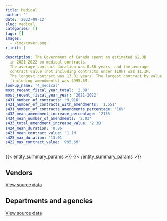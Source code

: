 ```yaml
---
title: Medical
author: ''
date: '2022-09-12'
slug: medical
categories: []
tags: []
images:
  - /img/cover.png
r_init: |-
  
description: The Government of Canada spent an estimated $2.3B
  in 2021-2022 on medical contracts.
  The average contract duration was 0.86 years, and the average
  contract value (not including contracts under $10k) was $1.1M.
  The longest contract was 13.01 years. The largest contract by value
  (including amendments) was $995.6M.
lookup_name: '4_medical'
most_recent_fiscal_year_total: '2.3B'
most_recent_fiscal_year_year: '2021-2022'
s431_number_of_contracts: '9,916'
s431_number_of_contracts_with_amendments: '1,551'
s431_number_of_contracts_amendments_percentage: '16%'
s432_mean_amendment_increase_percentage: '215%'
s434_mean_number_of_amendments: '2.03'
s433_total_amendment_increase_value: '2.3B'
s424_mean_duration: '0.86'
s421_mean_contract_value: '1.1M'
s425_max_duration: '13.01'
s422_max_contract_value: '995.6M'
---
```


<script src="/rmarkdown-libs/htmlwidgets/htmlwidgets.js"></script>
<link href="/rmarkdown-libs/datatables-css/datatables-crosstalk.css" rel="stylesheet" />
<script src="/rmarkdown-libs/datatables-binding/datatables.js"></script>
<script src="/rmarkdown-libs/jquery/jquery-3.6.0.min.js"></script>
<link href="/rmarkdown-libs/dt-core-bootstrap/css/dataTables.bootstrap.min.css" rel="stylesheet" />
<link href="/rmarkdown-libs/dt-core-bootstrap/css/dataTables.bootstrap.extra.css" rel="stylesheet" />
<script src="/rmarkdown-libs/dt-core-bootstrap/js/jquery.dataTables.min.js"></script>
<script src="/rmarkdown-libs/dt-core-bootstrap/js/dataTables.bootstrap.min.js"></script>
<link href="/rmarkdown-libs/crosstalk/css/crosstalk.min.css" rel="stylesheet" />
<script src="/rmarkdown-libs/crosstalk/js/crosstalk.min.js"></script>
<script src="/rmarkdown-libs/htmlwidgets/htmlwidgets.js"></script>
<link href="/rmarkdown-libs/datatables-css/datatables-crosstalk.css" rel="stylesheet" />
<script src="/rmarkdown-libs/datatables-binding/datatables.js"></script>
<script src="/rmarkdown-libs/jquery/jquery-3.6.0.min.js"></script>
<link href="/rmarkdown-libs/dt-core-bootstrap/css/dataTables.bootstrap.min.css" rel="stylesheet" />
<link href="/rmarkdown-libs/dt-core-bootstrap/css/dataTables.bootstrap.extra.css" rel="stylesheet" />
<script src="/rmarkdown-libs/dt-core-bootstrap/js/jquery.dataTables.min.js"></script>
<script src="/rmarkdown-libs/dt-core-bootstrap/js/dataTables.bootstrap.min.js"></script>
<link href="/rmarkdown-libs/crosstalk/css/crosstalk.min.css" rel="stylesheet" />
<script src="/rmarkdown-libs/crosstalk/js/crosstalk.min.js"></script>

{{< entity_summary_params >}}
{{< /entity_summary_params >}}

## Vendors

<div id="htmlwidget-1" style="width:100%;height:auto;" class="datatables html-widget"></div>
<script type="application/json" data-for="htmlwidget-1">{"x":{"style":"bootstrap","filter":"none","vertical":false,"data":[["<a href=\"/vendors/3m_canada_company/\">3M Canada Company<\/a>","<a href=\"/vendors/abbott/\">Abbott<\/a>","<a href=\"/vendors/acklands_grainger/\">Acklands Grainger<\/a>","<a href=\"/vendors/adapt_pharma_canada/\">Adapt Pharma Canada<\/a>","<a href=\"/vendors/adpearl/\">AdPearl<\/a>","<a href=\"/vendors/advanced_paramedic/\">Advanced Paramedic<\/a>","<a href=\"/vendors/agilec/\">Agilec<\/a>","<a href=\"/vendors/agilent/\">Agilent<\/a>","<a href=\"/vendors/aim_health_group/\">AIM Health Group<\/a>","<a href=\"/vendors/alberta_seventh_step_society/\">Alberta Seventh Step Society<\/a>","<a href=\"/vendors/als_canada/\">ALS Canada<\/a>","<a href=\"/vendors/altis_human_resources/\">Altis Human Resources<\/a>","<a href=\"/vendors/amd_medicom/\">AMD Medicom<\/a>","<a href=\"/vendors/amdocs/\">Amdocs<\/a>","<a href=\"/vendors/aon_reed_stenhouse/\">Aon Reed Stenhouse<\/a>","<a href=\"/vendors/apotex/\">Apotex<\/a>","<a href=\"/vendors/apparel_trimmings/\">Apparel Trimmings<\/a>","<a href=\"/vendors/ats_services/\">ATS Services<\/a>","<a href=\"/vendors/b_braun_of_canada/\">B Braun of Canada<\/a>","<a href=\"/vendors/bauer_hockey/\">Bauer Hockey<\/a>","<a href=\"/vendors/bavarian_nordic/\">Bavarian Nordic<\/a>","<a href=\"/vendors/baxter/\">Baxter<\/a>","<a href=\"/vendors/bayshore_healthcare/\">Bayshore Healthcare<\/a>","<a href=\"/vendors/bdo_canada/\">BDO Canada<\/a>","<a href=\"/vendors/beckman_coulter_canada/\">Beckman Coulter Canada<\/a>","<a href=\"/vendors/bio_nuclear_diagnostics/\">Bio Nuclear Diagnostics<\/a>","<a href=\"/vendors/biomerieux_canada/\">Biomerieux Canada<\/a>","<a href=\"/vendors/bomimed/\">BOMImed<\/a>","<a href=\"/vendors/breton_michel_md/\">Breton Michel MD<\/a>","<a href=\"/vendors/bruker/\">Bruker<\/a>","<a href=\"/vendors/bureau_nathalie/\">Bureau Nathalie<\/a>","<a href=\"/vendors/bureau_veritas/\">Bureau Veritas<\/a>","<a href=\"/vendors/cae/\">CAE<\/a>","<a href=\"/vendors/calian/\">Calian<\/a>","<a href=\"/vendors/calko_group/\">Calko Group<\/a>","<a href=\"/vendors/campbell_drug_stores/\">Campbell Drug Stores<\/a>","<a href=\"/vendors/canadian_corps_of_commissionaires/\">Canadian Corps of Commissionaires<\/a>","<a href=\"/vendors/canadian_emergency_ventilators/\">Canadian Emergency Ventilators<\/a>","<a href=\"/vendors/canadian_red_cross/\">Canadian Red Cross<\/a>","<a href=\"/vendors/canadian_veterans_vr_service/\">Canadian Veterans VR Service<\/a>","<a href=\"/vendors/carahsoft_technology/\">Carahsoft Technology<\/a>","<a href=\"/vendors/catholic_social_services/\">Catholic Social Services<\/a>","<a href=\"/vendors/cdw_canada/\">CDW Canada<\/a>","<a href=\"/vendors/cepheid/\">Cepheid<\/a>","<a href=\"/vendors/charron_human_resources/\">Charron Human Resources<\/a>","<a href=\"/vendors/circle_of_eagles_lodge_society/\">Circle of Eagles Lodge Society<\/a>","<a href=\"/vendors/cision_canada/\">Cision Canada<\/a>","<a href=\"/vendors/concept_controls/\">Concept Controls<\/a>","<a href=\"/vendors/confection_aventure/\">Confection Aventure<\/a>","<a href=\"/vendors/connective_support_society/\">Connective Support Society<\/a>","<a href=\"/vendors/corbel_management/\">Corbel Management<\/a>","<a href=\"/vendors/crc_cure_labelle/\">CRC Cure Labelle<\/a>","<a href=\"/vendors/ctoms/\">CTOMS<\/a>","<a href=\"/vendors/d_mark_biosciences/\">D Mark Biosciences<\/a>","<a href=\"/vendors/dalhousie_university/\">Dalhousie University<\/a>","<a href=\"/vendors/dasco_equipment/\">DASCO Equipment<\/a>","<a href=\"/vendors/dismas_society/\">Dismas Society<\/a>","<a href=\"/vendors/dr_mandeep_saini/\">Dr Mandeep Saini<\/a>","<a href=\"/vendors/dr_s_iskander/\">Dr S Iskander<\/a>","<a href=\"/vendors/draeger/\">Draeger<\/a>","<a href=\"/vendors/dynacare/\">Dynacare<\/a>","<a href=\"/vendors/ekos_research_associates/\">Ekos Research Associates<\/a>","<a href=\"/vendors/elizabeth_fry_society/\">Elizabeth Fry Society<\/a>","<a href=\"/vendors/emergent_biosolutions/\">Emergent Biosolutions<\/a>","<a href=\"/vendors/esbe_scientific_industries/\">ESBE Scientific Industries<\/a>","<a href=\"/vendors/excel_human_resources/\">Excel Human Resources<\/a>","<a href=\"/vendors/express_scripts_canada/\">Express Scripts Canada<\/a>","<a href=\"/vendors/felix_technology/\">Felix Technology<\/a>","<a href=\"/vendors/fisher_paykel_healthcare/\">Fisher Paykel Healthcare<\/a>","<a href=\"/vendors/fluid_energy_group/\">Fluid Energy Group<\/a>","<a href=\"/vendors/fondation_carrefour_nouveau_monde/\">Fondation Carrefour Nouveau Monde<\/a>","<a href=\"/vendors/fresenius_kabi_canada/\">Fresenius Kabi Canada<\/a>","<a href=\"/vendors/fti_professional_grade/\">FTI Professional Grade<\/a>","<a href=\"/vendors/g4s_security_services/\">G4S Security Services<\/a>","<a href=\"/vendors/galenvs_sciences/\">Galenvs Sciences<\/a>","<a href=\"/vendors/gamble_technologies/\">Gamble Technologies<\/a>","<a href=\"/vendors/general_electric_canada/\">General Electric Canada<\/a>","<a href=\"/vendors/general_motors/\">General Motors<\/a>","<a href=\"/vendors/genome_quebec/\">Genome Quebec<\/a>","<a href=\"/vendors/george_courey/\">George Courey<\/a>","<a href=\"/vendors/getinge_canada/\">Getinge Canada<\/a>","<a href=\"/vendors/glaxosmithkline/\">GlaxoSmithKline<\/a>","<a href=\"/vendors/global_life_sciences_solutions/\">Global Life Sciences Solutions<\/a>","<a href=\"/vendors/global_upholstery/\">Global Upholstery<\/a>","<a href=\"/vendors/grand_toy/\">Grand Toy<\/a>","<a href=\"/vendors/greg_van_wyk_professional/\">Greg Van Wyk Professional<\/a>","<a href=\"/vendors/hewlett_packard/\">Hewlett Packard<\/a>","<a href=\"/vendors/hoskin_scientific/\">Hoskin Scientific<\/a>","<a href=\"/vendors/house_of_hope/\">House of Hope<\/a>","<a href=\"/vendors/hubspoke/\">HubSpoke<\/a>","<a href=\"/vendors/icu_medical_canada/\">ICU Medical Canada<\/a>","<a href=\"/vendors/illumina_canada/\">Illumina Canada<\/a>","<a href=\"/vendors/indivior_uk/\">Indivior UK<\/a>","<a href=\"/vendors/inksmith/\">Inksmith<\/a>","<a href=\"/vendors/innovasea_marine_systems_canada/\">Innovasea Marine Systems Canada<\/a>","<a href=\"/vendors/inter_medico/\">Inter Medico<\/a>","<a href=\"/vendors/isoplex/\">Isoplex<\/a>","<a href=\"/vendors/j_sterling_industries/\">J Sterling Industries<\/a>","<a href=\"/vendors/jasco_applied_sciences_canada/\">JASCO Applied Sciences Canada<\/a>","<a href=\"/vendors/john_howard_society/\">John Howard Society<\/a>","<a href=\"/vendors/john_wiley_sons/\">John Wiley Sons<\/a>","<a href=\"/vendors/joseph_ribkoff/\">Joseph Ribkoff<\/a>","<a href=\"/vendors/kinghaven_peardonville_house_society/\">Kinghaven Peardonville House Society<\/a>","<a href=\"/vendors/l_agence/\">L’Agence<\/a>","<a href=\"/vendors/laboratoires_omega/\">Laboratoires Omega<\/a>","<a href=\"/vendors/larch_half_way_house_of_sudbury/\">Larch Half Way House of Sudbury<\/a>","<a href=\"/vendors/lesage_david_dr/\">Lesage David Dr<\/a>","<a href=\"/vendors/levitt_safety/\">Levitt Safety<\/a>","<a href=\"/vendors/life_technologies/\">Life Technologies<\/a>","<a href=\"/vendors/lifelabs/\">LifeLabs<\/a>","<a href=\"/vendors/lifespeak/\">LifeSpeak<\/a>","<a href=\"/vendors/logistik_unicorp/\">Logistik Unicorp<\/a>","<a href=\"/vendors/luminultra_technologies/\">LuminUltra Technologies<\/a>","<a href=\"/vendors/m_d_charlton/\">M D Charlton<\/a>","<a href=\"/vendors/maison_charlemagne/\">Maison Charlemagne<\/a>","<a href=\"/vendors/maison_cross_roads_de_la_societe/\">Maison Cross Roads de la Societe<\/a>","<a href=\"/vendors/maison_decision_house/\">Maison Decision House<\/a>","<a href=\"/vendors/maison_jeun_aide/\">Maison Jeun Aide<\/a>","<a href=\"/vendors/maison_joins_toi/\">Maison Joins Toi<\/a>","<a href=\"/vendors/maison_painchaud/\">Maison Painchaud<\/a>","<a href=\"/vendors/mckesson_canada/\">McKesson Canada<\/a>","<a href=\"/vendors/medavie/\">Medavie<\/a>","<a href=\"/vendors/medtronic_canada/\">Medtronic Canada<\/a>","<a href=\"/vendors/meewasinota_crf/\">Meewasinota CRF<\/a>","<a href=\"/vendors/mega_tech/\">Mega Tech<\/a>","<a href=\"/vendors/merck_frosst/\">Merck Frosst<\/a>","<a href=\"/vendors/meridian_medical_technologies/\">Meridian Medical Technologies<\/a>","<a href=\"/vendors/micronostyx/\">Micronostyx<\/a>","<a href=\"/vendors/microsoft_canada/\">Microsoft Canada<\/a>","<a href=\"/vendors/ministry_of_finance/\">Ministry of Finance<\/a>","<a href=\"/vendors/mnp/\">MNP<\/a>","<a href=\"/vendors/momentum_solutions/\">Momentum Solutions<\/a>","<a href=\"/vendors/morneau_shepell/\">Morneau Shepell<\/a>","<a href=\"/vendors/mufactor/\">Mufactor<\/a>","<a href=\"/vendors/murrays_windermere_gardens/\">Murray’s Windermere Gardens<\/a>","<a href=\"/vendors/mustang_survival/\">Mustang Survival<\/a>","<a href=\"/vendors/natco_pharma_canada/\">Natco Pharma Canada<\/a>","<a href=\"/vendors/native_clan_organization/\">Native Clan Organization<\/a>","<a href=\"/vendors/nav_canada/\">NAV Canada<\/a>","<a href=\"/vendors/neuroscope/\">Neuroscope<\/a>","<a href=\"/vendors/okanagan_halfway_house_society_crf/\">Okanagan Halfway House Society CRF<\/a>","<a href=\"/vendors/ontario_dental_association/\">Ontario Dental Association<\/a>","<a href=\"/vendors/peerless_garments/\">Peerless Garments<\/a>","<a href=\"/vendors/phoenix_drug_alcohol_recovery/\">Phoenix Drug Alcohol Recovery<\/a>","<a href=\"/vendors/precision_adm/\">Precision ADM<\/a>","<a href=\"/vendors/primed_medical_products/\">PRIMED Medical Products<\/a>","<a href=\"/vendors/prince_george_activator/\">Prince George Activator<\/a>","<a href=\"/vendors/proline_advantage/\">Proline Advantage<\/a>","<a href=\"/vendors/promaxis/\">Promaxis<\/a>","<a href=\"/vendors/qiagen/\">QIAGEN<\/a>","<a href=\"/vendors/qmr/\">QMR<\/a>","<a href=\"/vendors/quartz_nature/\">Quartz Nature<\/a>","<a href=\"/vendors/queen_s_university/\">Queen’s University<\/a>","<a href=\"/vendors/r_lamba_forensic_psych_service/\">R Lamba Forensic Psych Service<\/a>","<a href=\"/vendors/rampart_international/\">Rampart International<\/a>","<a href=\"/vendors/reactor_engineering_group/\">Reactor Engineering Group<\/a>","<a href=\"/vendors/redacted/\">Redacted<\/a>","<a href=\"/vendors/residence_carpediem/\">Residence Carpediem<\/a>","<a href=\"/vendors/revision_military/\">Revision Military<\/a>","<a href=\"/vendors/risk_sciences_international/\">Risk Sciences International<\/a>","<a href=\"/vendors/roche_diagnostics/\">Roche Diagnostics<\/a>","<a href=\"/vendors/roudel_medical_and_surgical/\">Roudel Medical and Surgical<\/a>","<a href=\"/vendors/salvation_army/\">Salvation Army<\/a>","<a href=\"/vendors/samson_associes/\">Samson Associes<\/a>","<a href=\"/vendors/securiguard_services/\">Securiguard Services<\/a>","<a href=\"/vendors/seqirus_canada/\">Seqirus Canada<\/a>","<a href=\"/vendors/services_d_aide_en_prevention_de_la_criminalite/\">Services D’Aide En Prevention De La Criminalite<\/a>","<a href=\"/vendors/sgs_axys_analytical_services/\">SGS Axys Analytical Services<\/a>","<a href=\"/vendors/sharp_electronics/\">Sharp Electronics<\/a>","<a href=\"/vendors/shelter_nova_scotia/\">Shelter Nova Scotia<\/a>","<a href=\"/vendors/siemens/\">Siemens<\/a>","<a href=\"/vendors/smiths_medical_canada/\">Smiths Medical Canada<\/a>","<a href=\"/vendors/societe_elizabeth_fry_du_quebec/\">Societe Elizabeth Fry Du Quebec<\/a>","<a href=\"/vendors/societe_emmanuel_gregoire/\">Societe Emmanuel Gregoire<\/a>","<a href=\"/vendors/st_leonard_s_community_services/\">St Leonard’s Community Services<\/a>","<a href=\"/vendors/st_leonard_s_society_hamilton/\">St Leonard’s Society Hamilton<\/a>","<a href=\"/vendors/st_leonards_house_windsor/\">St Leonard’s House Windsor<\/a>","<a href=\"/vendors/st_leonards_place_peel/\">St Leonard’s Place Peel<\/a>","<a href=\"/vendors/st_ops_tactical_training_canada/\">St Ops Tactical Training Canada<\/a>","<a href=\"/vendors/stanfields/\">Stanfields<\/a>","<a href=\"/vendors/steris_canada/\">STERIS Canada<\/a>","<a href=\"/vendors/stryker_canada/\">Stryker Canada<\/a>","<a href=\"/vendors/supermax_healthcare_canada/\">Supermax Healthcare Canada<\/a>","<a href=\"/vendors/switch_health/\">Switch Health<\/a>","<a href=\"/vendors/tenaquip/\">Tenaquip<\/a>","<a href=\"/vendors/the_right_door_consulting/\">The Right Door Consulting<\/a>","<a href=\"/vendors/the_stevens_company/\">The Stevens Company<\/a>","<a href=\"/vendors/thermo_fisher_scientific/\">Thermo Fisher Scientific<\/a>","<a href=\"/vendors/thornhill_medical/\">Thornhill Medical<\/a>","<a href=\"/vendors/toronto_stamp/\">Toronto Stamp<\/a>","<a href=\"/vendors/triplewell_canada/\">Triplewell Canada<\/a>","<a href=\"/vendors/trudell_healthcare_solutions/\">Trudell Healthcare Solutions<\/a>","<a href=\"/vendors/tyr_tactical/\">TYR Tactical<\/a>","<a href=\"/vendors/unisync_group/\">Unisync Group<\/a>","<a href=\"/vendors/united_church_halfway_homes/\">United Church Halfway Homes<\/a>","<a href=\"/vendors/united_states_department_of_the_air_force/\">United States Department of the Air Force<\/a>","<a href=\"/vendors/university_of_guelph/\">University of Guelph<\/a>","<a href=\"/vendors/university_of_ottawa/\">University of Ottawa<\/a>","<a href=\"/vendors/university_of_regina/\">University of Regina<\/a>","<a href=\"/vendors/university_of_saskatchewan/\">University of Saskatchewan<\/a>","<a href=\"/vendors/university_of_toronto/\">University of Toronto<\/a>","<a href=\"/vendors/vanrx_pharmasystems/\">Vanrx Pharmasystems<\/a>","<a href=\"/vendors/via_travail/\">Via Travail<\/a>","<a href=\"/vendors/virtual_possibilities_division/\">Virtual Possibilities Division<\/a>","<a href=\"/vendors/visiontec/\">Visiontec<\/a>","<a href=\"/vendors/vwr_international/\">VWR International<\/a>","<a href=\"/vendors/waters/\">Waters<\/a>","<a href=\"/vendors/wazana_clothing/\">Wazana Clothing<\/a>","<a href=\"/vendors/wcg_international_consultants/\">WCG International Consultants<\/a>","<a href=\"/vendors/westcoast_genesis_society/\">Westcoast Genesis Society<\/a>","<a href=\"/vendors/westcomb_outerwear/\">Westcomb Outerwear<\/a>","<a href=\"/vendors/woolly_mammoth_outerwear/\">Woolly Mammoth Outerwear<\/a>","<a href=\"/vendors/workplace_health_and_cost_solutions/\">Workplace Health and Cost Solutions<\/a>","<a href=\"/vendors/zoll_medical_canada/\">ZOLL Medical Canada<\/a>"],[22268.86,20123.36,144787.78,74592.18,null,1181651.36,null,193201.05,2236337.65,1189554.54,1841204.32,131893.28,null,353944.5,null,17600,null,null,null,null,4406958.04,null,225549.35,null,20144.48,null,10080.2,null,2775214.31,null,841845.83,547483.63,null,236247394.78,null,null,134500.66,null,null,6136971.47,null,1819221.32,null,null,null,1650465.25,null,11554.25,null,null,9896279.28,1021687.89,321031.2,14686.31,null,null,986233.4,666058.39,1366709.27,null,2613632.5,null,1242235.74,1775057.92,null,null,43030073.14,210753.33,null,null,1701485.13,43226.43,null,null,null,null,null,null,null,null,null,657168.78,null,null,null,1182906.88,null,null,1706232.96,null,null,1789028.77,2388367.37,null,null,90648.9,null,null,null,22587494.79,24723.17,null,1216497.91,null,null,1154352.33,983249.47,17315.83,222287.99,186446.11,1231918.84,null,null,null,1651841.33,1407713.33,847930.4,1468025.33,1510995.11,1311612.1,41140694.85,5449607.46,null,1725361.78,68796,4160290.4,88511.29,null,null,2453758.97,93613.29,null,619590.81,null,1550238.13,null,null,1589579.4,5798.89,911247.92,1638278,239334.06,6323625,1366296.69,null,null,1962209.8,null,null,51064.14,null,null,2631173.7,666058.39,491591.99,null,null,1909987.39,599305.58,null,null,null,20597962.65,null,5234097.13,null,1548426.75,null,8440.01,1478834.83,null,null,1315673.98,3459702.21,2803518.98,2543254.05,1152957.69,3409157.33,11449.83,null,null,14947.3,null,null,22050.67,null,99879.45,569000.55,null,null,null,null,null,null,1193272.14,60995.83,251538.57,440465.48,null,347278.99,null,null,1280758.65,null,null,null,47068.91,null,43838950.46,2385937.23,null,null,1488877.31,null],[null,130082.4,690702.59,382841.48,null,3574251.23,null,null,2215930.01,1304192,2300495.93,132254.64,170389.69,null,14494.77,null,4639826.61,502.37,null,null,null,null,543276.38,null,81627.33,253186.29,null,78618.01,2929718.59,null,844152.26,536085.85,null,238839779.02,null,1790850.95,null,null,1477710.08,null,null,2168221.16,21322.82,null,23730,1750644.58,null,null,null,null,9923392.38,1024487.03,211037.4,null,null,null,988935.41,667883.21,1203542.46,404949.18,2362913.56,26549.65,1245639.12,1880822.62,1586987.52,18348.38,35859365.92,34054.79,null,null,1653614.05,43344.86,null,null,null,null,null,null,null,null,null,2949544.06,null,null,97455.47,1041093.47,null,null,1710907.58,null,null,1987937.69,2709068.47,null,null,29536.5,null,null,null,25465445.13,null,null,1219830.78,2670281.71,null,1157514.94,1232774.87,51466.91,283935.47,25740.61,1235293.97,null,null,null,1655325.69,1922587.73,1099382.28,1904329.07,1515134.83,1315205.56,42365899.19,5464537.89,1017696.92,1962381.93,1356.35,3622150.86,153105.68,null,null,3053277.1,null,12430.45,1470639.58,null,1889847.22,null,571937.81,1642097.75,null,913744.49,1691578.62,687981.02,null,2089357.58,null,null,2100000,null,8187.37,45753.75,4312.17,null,null,667883.21,19400.53,null,339775.2,2325949.29,null,null,62853.13,null,21723060.04,33900,5248437.13,9698666.1,1552669.02,null,8463.13,1482886.44,87004.42,null,1319278.57,3527479.72,2811199.86,2934191.97,1267736.87,3192527.53,null,null,null,null,null,null,37755.36,null,476008.9,232039.39,5345363.17,null,null,null,null,null,1309853.79,45955.76,264611.4,427928.32,null,261648.55,null,null,1359626.51,null,23996.68,71051.73,null,null,61726288.95,2443273.14,null,null,1430719.2,474127.69],[0,4752139.73,2501820.9,222879.2,2784320,5244366.75,19631.01,31207.76,2172619.71,1300628.63,2219026.31,77329.21,18850771.85,null,62242.25,1996071.27,5243147.71,9650.81,3993774.25,7345000,null,12983229.65,20820628.43,null,49701.66,51567670.28,33267481.4,7121983.94,2921713.9,null,865155.77,182145.89,282500000,240769278.13,17514455.97,163415149.05,null,169500000,19267369.99,null,null,2450340.12,null,null,14690,1745861.4,null,null,8102377.25,1550035.25,9896279.28,1021687.89,2971049.99,3368487.02,80000,null,986233.4,666058.39,697230.18,10557603.62,2721547.39,26992.15,1242235.74,3217545.19,51097451.68,null,5175172.55,null,6448443.7,74641995.15,null,1348895,237300000,null,4188092.29,43168.26,19968.23,9381476.71,80709.12,39664078.02,6595556.65,4217728.38,152613.41,null,2335807.43,1022420.87,7566480,null,1706232.96,null,6439913.22,1185167.39,6123217.13,56529832,null,140046.22,113565000,27792616.91,null,26041160.55,null,26324893.09,1367229.19,9875254.05,305966.33,1154352.33,1194171,57545.06,28349355.83,105001.05,1231918.84,56346475.27,102986210.97,null,1650802.94,1917334.76,1096378.5,1899125.98,1510995.11,1291721.08,36952265.26,7067559.96,17829990.95,1957020.23,20345.26,1352367.39,5018568.92,9990764.07,null,2715397.92,31586.75,283569.55,1744468.35,256160830,1884683.71,12320236.52,7975341.26,1637611.15,null,985833.12,1686956.82,1257953.53,null,2083648.96,12474475,47675313.68,2100000,373182500,81714.08,5131369.16,118301.63,4698041.71,50642.88,666058.39,null,10689319.15,62708121.82,2319594.24,null,null,38004844.88,48540881.83,21930516.62,null,5234097.13,9679988.22,1548426.75,36907.5,8440.01,1478834.83,10948.15,5773417.99,1315673.98,3517841.79,2803518.98,2926175.05,1264273.1,3183804.78,null,17639063.76,null,42555713.04,69305076.93,51683366.19,1712559.07,null,108492578.51,558374.98,195105755.77,27177969,6693622.09,8231263.87,null,24814.8,1306274.96,null,281275.71,426759.12,24950,null,72644.94,7412039.8,1355911.69,172977959.2,null,66529.74,21741.2,62951295.28,61557637.89,2436597.53,6623720.17,33625034.35,1313448.78,223061.26],[0,39180811.13,531409.59,10396,4619440,4031634.03,84880.79,43595.97,2863683.65,1300628.63,2077941.7,163059,18537554.91,null,62242.25,9255843.35,632050.68,9650.81,964482.9,null,null,2729371.31,16461783.47,19450.13,null,16492961.69,7339211.29,5370267.05,1464859.3,31797.99,936380.61,240000.72,null,242389965.04,3566730.55,null,null,null,75137406.1,null,13332.55,2450340.12,null,40505521.81,2402.53,1745861.4,3318.26,null,6982342.75,3764778.25,9896279.28,1091180.57,221446.92,49497.95,null,21114,1247800.37,501824.82,609111.32,18136.09,81741505.55,null,1242235.74,9305787.92,40784.12,null,null,33064.5,2831888.95,31515509.07,null,5198335.13,null,11696.49,7254282.71,48279.25,6591627.85,1489123.29,null,null,7203456.92,202565.52,null,13046.23,null,879649.74,null,24907.35,1818556.99,99666,null,8810508.21,4422473.89,null,69718.75,433621.91,null,21047625.09,179338.9,26312381.78,null,22723441.92,1367229.19,24036212.69,6033469.6,1154352.33,817456.84,103930.86,9280581.96,86669579.84,1231918.84,60112566.19,135495.1,12686.63,3645795.14,1845345.04,1096378.5,1899125.98,1510995.11,1291721.08,30442802.56,6556563.27,7615.15,1971522.44,null,1072371.41,12352651.5,10682874.68,11388.1,1738847.21,43981.25,null,2089781.39,null,1884683.71,11331793.48,539347.18,1637611.15,null,327995.16,1686956.82,2037469.98,null,2699350.6,5808725,19514486.32,2160000,null,145555.12,null,345215.24,3173974.61,null,501824.82,10583.87,37618180.85,null,2319594.24,null,39776,83270339.86,13716468.17,22040067.5,null,5234097.13,9679988.22,1548426.75,null,8440.01,1563934.61,null,null,1249479.37,3360829.88,2899815.01,2926175.05,1264273.1,3397281.73,10941.39,10407536.24,41603.13,9791.5,104339933.88,471630593.47,912447.66,13732.47,552020.22,375615.85,null,null,3883471.71,10150038.22,36148.14,null,1306274.96,null,281275.71,420101.66,null,null,38485.06,3706019.9,1355911.69,null,null,154005.94,27594.42,36540694.39,127373772.12,2929876.9,5133886.45,36018161.52,1367684.08,22084.55]],"container":"<table class=\"table table-striped table-hover row-border order-column display\">\n  <thead>\n    <tr>\n      <th>Vendor<\/th>\n      <th>2018-2019<\/th>\n      <th>2019-2020<\/th>\n      <th>2020-2021<\/th>\n      <th>2021-2022<\/th>\n    <\/tr>\n  <\/thead>\n<\/table>","options":{"order":[[4,"desc"]],"pageLength":10,"autoWidth":true,"columnDefs":[{"targets":1,"render":"function(data, type, row, meta) {\n    return type !== 'display' ? data : DTWidget.formatCurrency(data, \"$\", 2, 3, \",\", \".\", true, null);\n  }"},{"targets":2,"render":"function(data, type, row, meta) {\n    return type !== 'display' ? data : DTWidget.formatCurrency(data, \"$\", 2, 3, \",\", \".\", true, null);\n  }"},{"targets":3,"render":"function(data, type, row, meta) {\n    return type !== 'display' ? data : DTWidget.formatCurrency(data, \"$\", 2, 3, \",\", \".\", true, null);\n  }"},{"targets":4,"render":"function(data, type, row, meta) {\n    return type !== 'display' ? data : DTWidget.formatCurrency(data, \"$\", 2, 3, \",\", \".\", true, null);\n  }"},{"width":"16%","targets":[1,2,3,4]},{"className":"dt-right","targets":[1,2,3,4]}],"orderClasses":false}},"evals":["options.columnDefs.0.render","options.columnDefs.1.render","options.columnDefs.2.render","options.columnDefs.3.render"],"jsHooks":[]}</script>
<p class="text-right">
<a href="https://github.com/GoC-Spending/contracts-data/tree/main/data/out/categories/4_medical/summary_by_fiscal_year_by_vendor.csv" class="source-data-link btn btn-link">View source data</a>
</p>

## Departments and agencies

<div id="htmlwidget-2" style="width:100%;height:auto;" class="datatables html-widget"></div>
<script type="application/json" data-for="htmlwidget-2">{"x":{"style":"bootstrap","filter":"none","vertical":false,"data":[["<a href=\"/departments/aafc-aac/\">Agriculture and Agri-Food Canada<\/a>","<a href=\"/departments/aandc-aadnc/\">Crown-Indigenous Relations and Northern Affairs Canada<\/a>","<a href=\"/departments/cas-satj/\">Courts Administration Service<\/a>","<a href=\"/departments/cbsa-asfc/\">Canada Border Services Agency<\/a>","<a href=\"/departments/cer-rec/\">Canada Energy Regulator<\/a>","<a href=\"/departments/cfia-acia/\">Canadian Food Inspection Agency<\/a>","<a href=\"/departments/cic/\">Immigration, Refugees and Citizenship Canada<\/a>","<a href=\"/departments/cihr-irsc/\">Canadian Institutes of Health Research<\/a>","<a href=\"/departments/cnsc-ccsn/\">Canadian Nuclear Safety Commission<\/a>","<a href=\"/departments/cra-arc/\">Canada Revenue Agency<\/a>","<a href=\"/departments/crtc/\">Canadian Radio-television and Telecommunications Commission<\/a>","<a href=\"/departments/csa-asc/\">Canadian Space Agency<\/a>","<a href=\"/departments/csc-scc/\">Correctional Service of Canada<\/a>","<a href=\"/departments/dfatd-maecd/\">Global Affairs Canada<\/a>","<a href=\"/departments/dfo-mpo/\">Fisheries and Oceans Canada<\/a>","<a href=\"/departments/dnd-mdn/\">National Defence<\/a>","<a href=\"/departments/ec/\">Environment and Climate Change Canada<\/a>","<a href=\"/departments/elections/\">Elections Canada<\/a>","<a href=\"/departments/esdc-edsc/\">Employment and Social Development Canada<\/a>","<a href=\"/departments/fin/\">Department of Finance Canada<\/a>","<a href=\"/departments/hc-sc/\">Health Canada<\/a>","<a href=\"/departments/ic/\">Innovation, Science and Economic Development Canada<\/a>","<a href=\"/departments/isc-sac/\">Indigenous Services Canada<\/a>","<a href=\"/departments/jus/\">Department of Justice Canada<\/a>","<a href=\"/departments/nrc-cnrc/\">National Research Council Canada<\/a>","<a href=\"/departments/nrcan-rncan/\">Natural Resources Canada<\/a>","<a href=\"/departments/nserc-crsng/\">Natural Sciences and Engineering Research Council of Canada<\/a>","<a href=\"/departments/nsira-ossnr/\">National Security and Intelligence Review Agency<\/a>","<a href=\"/departments/oag-bvg/\">Office of the Auditor General of Canada<\/a>","<a href=\"/departments/oic-ci/\">Office of the Information Commissioner of Canada<\/a>","<a href=\"/departments/opc-cpvp/\">Office of the Privacy Commissioner of Canada<\/a>","<a href=\"/departments/osfi-bsif/\">Office of the Superintendent of Financial Institutions Canada<\/a>","<a href=\"/departments/osgg-bsgg/\">Office of the Secretary to the Governor General<\/a>","<a href=\"/departments/pc/\">Parks Canada<\/a>","<a href=\"/departments/phac-aspc/\">Public Health Agency of Canada<\/a>","<a href=\"/departments/ppsc-sppc/\">Public Prosecution Service of Canada<\/a>","<a href=\"/departments/ps-sp/\">Public Safety Canada<\/a>","<a href=\"/departments/pwgsc-tpsgc/\">Public Services and Procurement Canada<\/a>","<a href=\"/departments/rcmp-grc/\">Royal Canadian Mounted Police<\/a>","<a href=\"/departments/ssc-spc/\">Shared Services Canada<\/a>","<a href=\"/departments/statcan/\">Statistics Canada<\/a>","<a href=\"/departments/tbs-sct/\">Treasury Board of Canada Secretariat<\/a>","<a href=\"/departments/tc/\">Transport Canada<\/a>","<a href=\"/departments/vac-acc/\">Veterans Affairs Canada<\/a>","<a href=\"/departments/wage/\">Department for Women and Gender Equality<\/a>"],[49432.2,756000.62,103825.49,19490593.36,7020.21,1208212.18,5449607.46,13541.45,37310.85,922202.58,null,76364.42,239357650.66,100628.76,704789.47,237242563.13,89342.48,null,965896.56,10473.47,28656119.05,5491.44,38247096.38,338172.2,160791.35,19078.64,23429.03,null,null,null,null,null,2178.28,159188.19,12689580.09,null,null,19982.81,4823115.23,null,178482.5,null,637365.27,58695301.03,null],[419790,462649.04,33787,24391734.33,40612.44,1610887.85,5514512.87,13578.55,33820.34,806517.9,null,123588.24,242652853.74,1511388.55,1053014.74,233270123.4,55132.45,null,775851.34,10502.16,18542504.31,6611.4,45592330.84,190440.97,449174.57,52965.12,null,null,null,null,null,null,2184.25,126806.31,34879043.78,205.99,null,12072.38,5251180.72,null,373029,26642.34,615660.07,69543329.99,null],[955871.97,459292.99,14351,24727810.46,89381.18,1927715.3,13514814.18,12486.5,59837.76,762280.57,null,166681.94,239218997.92,418060.53,736450.4,247544667.05,27485.81,56936.65,725806.37,null,7842242.07,6593.34,62770515.71,172820.28,360712.72,42566.18,null,null,16950,7157.66,24860,null,2178.28,141112.08,3464398021.36,29344.01,6009.6,null,6844771.84,null,340737.98,89414.83,991271.3,69360050.98,10922.62],[966375.52,null,null,25759013.97,89819.23,2918676.91,27628028.68,12486.5,40832.94,1614131.32,6871.26,148869.6,232598478.06,452454.43,965750.51,235020095.25,36962.9,3830699.54,969226.94,null,31819145.11,81096.68,54895591.47,111460.8,2359487.55,128240.16,null,1694.89,16950,17791.91,null,465.16,2178.28,227119.18,1484678180.08,83283.99,8501.96,53528.1,5600768.64,10186.54,1548096.9,83796.85,1003050.7,135058720.54,null]],"container":"<table class=\"table table-striped table-hover row-border order-column display\">\n  <thead>\n    <tr>\n      <th>Department<\/th>\n      <th>2018-2019<\/th>\n      <th>2019-2020<\/th>\n      <th>2020-2021<\/th>\n      <th>2021-2022<\/th>\n    <\/tr>\n  <\/thead>\n<\/table>","options":{"order":[[4,"desc"]],"pageLength":10,"autoWidth":true,"columnDefs":[{"targets":1,"render":"function(data, type, row, meta) {\n    return type !== 'display' ? data : DTWidget.formatCurrency(data, \"$\", 2, 3, \",\", \".\", true, null);\n  }"},{"targets":2,"render":"function(data, type, row, meta) {\n    return type !== 'display' ? data : DTWidget.formatCurrency(data, \"$\", 2, 3, \",\", \".\", true, null);\n  }"},{"targets":3,"render":"function(data, type, row, meta) {\n    return type !== 'display' ? data : DTWidget.formatCurrency(data, \"$\", 2, 3, \",\", \".\", true, null);\n  }"},{"targets":4,"render":"function(data, type, row, meta) {\n    return type !== 'display' ? data : DTWidget.formatCurrency(data, \"$\", 2, 3, \",\", \".\", true, null);\n  }"},{"width":"16%","targets":[1,2,3,4]},{"className":"dt-right","targets":[1,2,3,4]}],"orderClasses":false}},"evals":["options.columnDefs.0.render","options.columnDefs.1.render","options.columnDefs.2.render","options.columnDefs.3.render"],"jsHooks":[]}</script>
<p class="text-right">
<a href="https://github.com/GoC-Spending/contracts-data/tree/main/data/out/categories/4_medical/summary_by_fiscal_year_by_category.csv" class="source-data-link btn btn-link">View source data</a>
</p>
